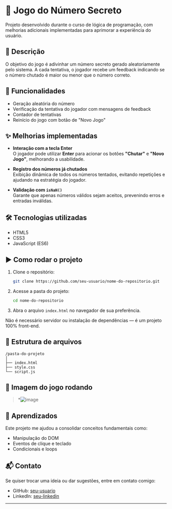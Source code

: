 # 🔢 Jogo do Número Secreto

Projeto desenvolvido durante o curso de lógica de programação, com melhorias adicionais implementadas para aprimorar a experiência do usuário.

## 📌 Descrição

O objetivo do jogo é adivinhar um número secreto gerado aleatoriamente pelo sistema. A cada tentativa, o jogador recebe um feedback indicando se o número chutado é maior ou menor que o número correto.

## 🚀 Funcionalidades

- Geração aleatória do número
- Verificação da tentativa do jogador com mensagens de feedback
- Contador de tentativas
- Reinício do jogo com botão de "Novo Jogo"

## ✨ Melhorias implementadas

- **Interação com a tecla Enter**  
  O jogador pode utilizar **Enter** para acionar os botões **"Chutar"** e **"Novo Jogo"**, melhorando a usabilidade.

- **Registro dos números já chutados**  
  Exibição dinâmica de todos os números tentados, evitando repetições e ajudando na estratégia do jogador.

- **Validação com `isNaN()`**  
  Garante que apenas números válidos sejam aceitos, prevenindo erros e entradas inválidas.

## 🛠️ Tecnologias utilizadas

- HTML5  
- CSS3  
- JavaScript (ES6)

## ▶️ Como rodar o projeto

1. Clone o repositório:
   ```bash
   git clone https://github.com/seu-usuario/nome-do-repositorio.git
   ```

2. Acesse a pasta do projeto:
   ```bash
   cd nome-do-repositorio
   ```

3. Abra o arquivo `index.html` no navegador de sua preferência.

Não é necessário servidor ou instalação de dependências — é um projeto 100% front-end.

## 📁 Estrutura de arquivos

```
/pasta-do-projeto
│
├── index.html
├── style.css
└── script.js
```

## 📸 Imagem do jogo rodando

> *![image](https://github.com/user-attachments/assets/7ddde6d1-07cb-4696-8ac5-b96780c8f700)


## 🧠 Aprendizados

Este projeto me ajudou a consolidar conceitos fundamentais como:

- Manipulação do DOM
- Eventos de clique e teclado
- Condicionais e loops

## 📬 Contato

Se quiser trocar uma ideia ou dar sugestões, entre em contato comigo:

- GitHub: [seu-usuario](https://github.com/davidfariasdev)
- LinkedIn: [seu-linkedin](https://www.linkedin.com/in/david-farias-dev/)

---

